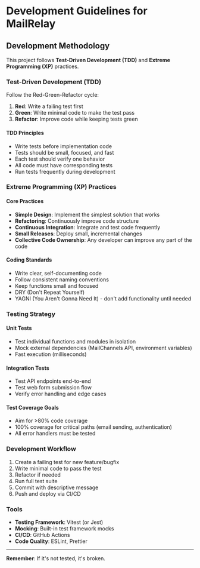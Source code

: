 # Development Guidelines for MailRelay

## Development Methodology

This project follows **Test-Driven Development (TDD)** and **Extreme Programming (XP)** practices.

### Test-Driven Development (TDD)

Follow the Red-Green-Refactor cycle:

1. **Red**: Write a failing test first
2. **Green**: Write minimal code to make the test pass
3. **Refactor**: Improve code while keeping tests green

#### TDD Principles

- Write tests before implementation code
- Tests should be small, focused, and fast
- Each test should verify one behavior
- All code must have corresponding tests
- Run tests frequently during development

### Extreme Programming (XP) Practices

#### Core Practices

- **Simple Design**: Implement the simplest solution that works
- **Refactoring**: Continuously improve code structure
- **Continuous Integration**: Integrate and test code frequently
- **Small Releases**: Deploy small, incremental changes
- **Collective Code Ownership**: Any developer can improve any part of the code

#### Coding Standards

- Write clear, self-documenting code
- Follow consistent naming conventions
- Keep functions small and focused
- DRY (Don't Repeat Yourself)
- YAGNI (You Aren't Gonna Need It) - don't add functionality until needed

### Testing Strategy

#### Unit Tests

- Test individual functions and modules in isolation
- Mock external dependencies (MailChannels API, environment variables)
- Fast execution (milliseconds)

#### Integration Tests

- Test API endpoints end-to-end
- Test web form submission flow
- Verify error handling and edge cases

#### Test Coverage Goals

- Aim for >80% code coverage
- 100% coverage for critical paths (email sending, authentication)
- All error handlers must be tested

### Development Workflow

1. Create a failing test for new feature/bugfix
2. Write minimal code to pass the test
3. Refactor if needed
4. Run full test suite
5. Commit with descriptive message
6. Push and deploy via CI/CD

### Tools

- **Testing Framework**: Vitest (or Jest)
- **Mocking**: Built-in test framework mocks
- **CI/CD**: GitHub Actions
- **Code Quality**: ESLint, Prettier

---

**Remember**: If it's not tested, it's broken.
